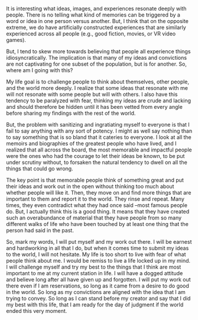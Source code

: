 

It is interesting what ideas, images, and experiences resonate deeply with people. There is no telling what kind of memories can be triggered by a word or idea in one person versus another. But, I think that on the opposite extreme, we do have artificially constructed experiences that are similarly experienced across all people (e.g., good fiction, movies, or VR video games).

But, I tend to skew more towards believing that people all experience things idiosyncratically. The implication is that many of my ideas and convictions are not captivating for one subset of the population, but is for another. So, where am I going with this?

My life goal is to challenge people to think about themselves, other people, and the world more deeply. I realize that some ideas that resonate with me will not resonate with some people but will with others. I also have this tendency to be paralyzed with fear, thinking my ideas are crude and lacking and should therefore be hidden until it has been vetted from every angle before sharing my findings with the rest of the world.

But, the problem with sanitizing and ingratiating myself to everyone is that I fail to say anything with any sort of potency. I might as well say nothing than to say something that is so bland that it cateries to everyone.  I look at all the memoirs and biographies of the greatest people who have lived, and I realized that all across the board, the most memorable and impactful people were the ones who had the courage to let their ideas be known, to be put under scrutiny without, to forsaken the natural tendency to dwell on all the things that could go wrong.

The key point is that memorable people think of something great and put their ideas and work out in the open without thinking too much about whether people will like it. Then, they move on and find more things that are important to them and report it to the world. They rinse and repeat. Many times, they even contradict what they had once said –most famous people do. But, I actually think this is a good thing. It means that they have created such an overabundance of material that they have people from so many different walks of life who have been touched by at least one thing that the person had said in the past.

So, mark my words, I will put myself and my work out there. I will be earnest and hardworking in all that I do, but when it comes time to submit my ideas to the world, I will not hesitate. My life is too short to live with fear of what people think about me. I would be remiss to live a life locked up in my mind. I will challenge myself and try my best to the things that I think are most important to me at my current station in life. I will have a dogged attitude and believe long after all have given up and forgotten. I will  put my work out there even if I am reservations, so long as it came from a desire to do good in the world. So long as my convictions are aligned with the idea that I am trying to convey. So long as I can stand before my creator and say that I did my best with this life, that I am ready for the day of judgment if the world ended this very moment.